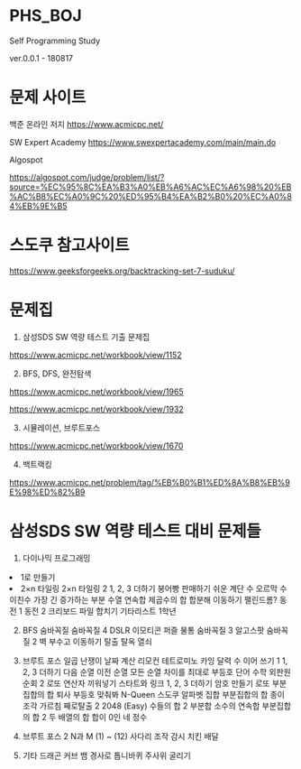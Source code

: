 # PHS_BOJ

Self Programming Study

ver.0.0.1 - 180817

# 문제 사이트

백준 온라인 저지
https://www.acmicpc.net/


SW Expert Academy
https://www.swexpertacademy.com/main/main.do

Algospot

https://algospot.com/judge/problem/list/?source=%EC%95%8C%EA%B3%A0%EB%A6%AC%EC%A6%98%20%EB%AC%B8%EC%A0%9C%20%ED%95%B4%EA%B2%B0%20%EC%A0%84%EB%9E%B5


# 스도쿠 참고사이트

https://www.geeksforgeeks.org/backtracking-set-7-suduku/



# 문제집

1. 삼성SDS SW 역량 테스트 기출 문제집

https://www.acmicpc.net/workbook/view/1152


2. BFS, DFS, 완전탐색

https://www.acmicpc.net/workbook/view/1965

https://www.acmicpc.net/workbook/view/1932


3. 시뮬레이션, 브루트포스

https://www.acmicpc.net/workbook/view/1670


4. 백트랙킹

https://www.acmicpc.net/problem/tag/%EB%B0%B1%ED%8A%B8%EB%9E%98%ED%82%B9


# 삼성SDS SW 역량 테스트 대비 문제들

1. 다이나믹 프로그래밍 
 <li> 1로 만들기 <li>
 2×n 타일링
 2×n 타일링 2
 1, 2, 3 더하기
 붕어빵 판매하기
 쉬운 계단 수
 오르막 수
 이친수
 가장 긴 증가하는 부분 수열
 연속합
 제곱수의 합
 합분해
 이동하기
 팰린드롬?
 동전 1
 동전 2
 크리보드
 파일 합치기
 기타리스트
 1학년

2. BFS 
 숨바꼭질
 숨바꼭질 4
 DSLR
 이모티콘
 퍼즐
 물통
 숨바꼭질 3
 알고스팟
 숨바꼭질 2
 벽 부수고 이동하기
 탈출
 탈옥
 열쇠

3. 브루트 포스 
 일곱 난쟁이
 날짜 계산
 리모컨
 테트로미노
 카잉 달력
 수 이어 쓰기 1
 1, 2, 3 더하기
 다음 순열
 이전 순열
 모든 순열
 차이를 최대로
 부등호
 단어 수학
 외판원 순회 2
 로또
 연산자 끼워넣기
 스타트와 링크
 1, 2, 3 더하기
 암호 만들기
 로또
 부분집합의 합
 퇴사
 부등호
 맞춰봐
 N-Queen
 스도쿠
 알파벳
 집합
 부분집합의 합
 종이 조각
 가르침
 째로탈출 2
 2048 (Easy)
 수들의 합 2
 부분합
 소수의 연속합
 부분집합의 합 2
 두 배열의 합
 합이 0인 네 정수

4. 브루트 포스 2 
 N과 M (1) ~ (12)
 사다리 조작
 감시
 치킨 배달

5. 기타 
 드래곤 커브
 뱀
 경사로
 톱니바퀴
 주사위 굴리기
